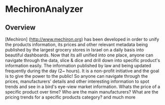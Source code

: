 # MechironAnalyzer
## Overview
[Mechiron] (http://www.mechiron.org) has been developed in order to unify the products information, its prices and other relevant metadata being published by the largest grocery stores in Israel on a daily basis into beautiful dashboards.
Now that its alll unified into one place, anyone can navigate through the data, slice & dice and drill down into specific product's information easily.
The information published by law and being updated frequently during the day (2~ hours). 
It is a non-profit initiative and the goal is to give the power to the public! So anyone can navigate through the prices, manufacturers' details and other interesting information to spot trends and see in a bird's eye-view market information. 
Whats the price of a specific product over time?
Who are the main manufacturers?
What are the pricing trends for a specific products category?
and much more



